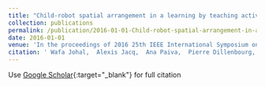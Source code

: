 ```yaml
---
title: "Child-robot spatial arrangement in a learning by teaching activity"
collection: publications
permalink: /publication/2016-01-01-Child-robot-spatial-arrangement-in-a-learning-by-teaching-activity
date: 2016-01-01
venue: 'In the proceedings of 2016 25th IEEE International Symposium on Robot and Human Interactive Communication (RO-MAN)'
citation: ' Wafa Johal,  Alexis Jacq,  Ana Paiva,  Pierre Dillenbourg, &quot;Child-robot spatial arrangement in a learning by teaching activity.&quot; In the proceedings of 2016 25th IEEE International Symposium on Robot and Human Interactive Communication (RO-MAN), 2016.'
---
```

Use [Google Scholar](https://scholar.google.com/scholar?q=Child+robot+spatial+arrangement+in+a+learning+by+teaching+activity){:target="_blank"} for full citation